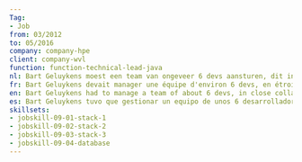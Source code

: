 ```yaml
---
Tag: 
- Job 
from: 03/2012
to: 05/2016
company: company-hpe
client: company-wvl
function: function-technical-lead-java
nl: Bart Geluykens moest een team van ongeveer 6 devs aansturen, dit in heel nauwe samenwerking met de klant en het .NET team.
fr: Bart Geluykens devait manager une équipe d'environ 6 devs, en étroite collaboration avec le client et l'équipe .NET.
en: Bart Geluykens had to manage a team of about 6 devs, in close collaboration with the customer and the .NET team.
es: Bart Geluykens tuvo que gestionar un equipo de unos 6 desarrolladores, en estrecha colaboración con el cliente y el equipo de .NET.
skillsets:
- jobskill-09-01-stack-1
- jobskill-09-02-stack-2
- jobskill-09-03-stack-3
- jobskill-09-04-database
---
```

